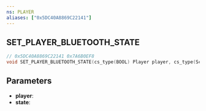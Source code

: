 ```yaml
---
ns: PLAYER
aliases: ["0x5DC40A8869C22141"]
---
```

## SET_PLAYER_BLUETOOTH_STATE

```c
// 0x5DC40A8869C22141 0x7A6B0EF8
void SET_PLAYER_BLUETOOTH_STATE(cs_type(BOOL) Player player, cs_type(ScrHandle) BOOL state);
```

## Parameters
* **player**: 
* **state**: 

